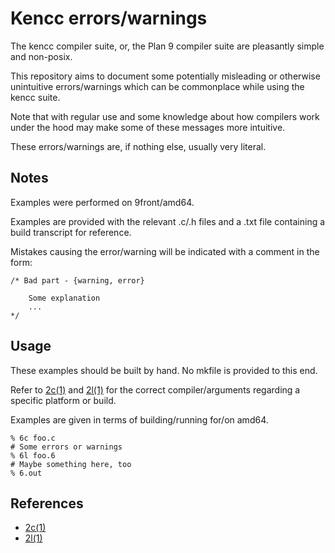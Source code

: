 # Kencc errors/warnings

The kencc compiler suite, or, the Plan 9 compiler suite are pleasantly simple and non-posix. 

This repository aims to document some potentially misleading or otherwise unintuitive errors/warnings which can be commonplace while using the kencc suite. 

Note that with regular use and some knowledge about how compilers work under the hood may make some of these messages more intuitive. 

These errors/warnings are, if nothing else, usually very literal. 

## Notes

Examples were performed on 9front/amd64.

Examples are provided with the relevant .c/.h files and a .txt file containing a build transcript for reference. 

Mistakes causing the error/warning will be indicated with a comment in the form:

	/* Bad part - {warning, error}
	
		Some explanation
		...
	*/

## Usage

These examples should be built by hand. No mkfile is provided to this end. 

Refer to [2c(1)](http://man.postnix.pw/9front/1/2c) and [2l(1)](http://man.postnix.pw/9front/1/2l) for the correct compiler/arguments regarding a specific platform or build. 

Examples are given in terms of building/running for/on amd64.

	% 6c foo.c
	# Some errors or warnings
	% 6l foo.6
	# Maybe something here, too
	% 6.out

## References

- [2c(1)](http://man.postnix.pw/9front/1/2c)
- [2l(1)](http://man.postnix.pw/9front/1/2l)
